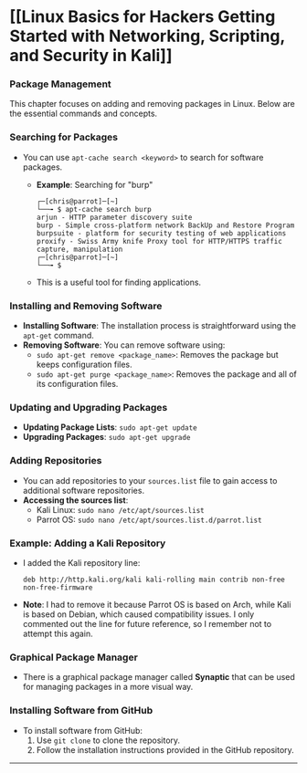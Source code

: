 # [[Linux Basics for Hackers Getting Started with Networking, Scripting, and Security in Kali]]

### Package Management

This chapter focuses on adding and removing packages in Linux. Below are the essential commands and concepts.

### Searching for Packages

- You can use `apt-cache search <keyword>` to search for software packages. 
  - **Example**: Searching for "burp"

    ```console
    ┌─[chris@parrot]─[~]
    └──╼ $ apt-cache search burp
    arjun - HTTP parameter discovery suite
    burp - Simple cross-platform network BackUp and Restore Program
    burpsuite - platform for security testing of web applications
    proxify - Swiss Army knife Proxy tool for HTTP/HTTPS traffic capture, manipulation
    ┌─[chris@parrot]─[~]
    └──╼ $
    ```
  
  - This is a useful tool for finding applications.

### Installing and Removing Software

- **Installing Software**: The installation process is straightforward using the `apt-get` command.
- **Removing Software**: You can remove software using:
  - `sudo apt-get remove <package_name>`: Removes the package but keeps configuration files.
  - `sudo apt-get purge <package_name>`: Removes the package and all of its configuration files.

### Updating and Upgrading Packages

- **Updating Package Lists**: `sudo apt-get update`  
- **Upgrading Packages**: `sudo apt-get upgrade`

### Adding Repositories

- You can add repositories to your `sources.list` file to gain access to additional software repositories.
- **Accessing the sources list**:
  - Kali Linux: `sudo nano /etc/apt/sources.list`
  - Parrot OS: `sudo nano /etc/apt/sources.list.d/parrot.list`

### Example: Adding a Kali Repository

- I added the Kali repository line:
  
  ```console
  deb http://http.kali.org/kali kali-rolling main contrib non-free non-free-firmware
  ```

- **Note**: I had to remove it because Parrot OS is based on Arch, while Kali is based on Debian, which caused compatibility issues. I only commented out the line for future reference, so I remember not to attempt this again.

### Graphical Package Manager

- There is a graphical package manager called **Synaptic** that can be used for managing packages in a more visual way.

### Installing Software from GitHub

- To install software from GitHub:
  1. Use `git clone` to clone the repository.
  2. Follow the installation instructions provided in the GitHub repository.

---

